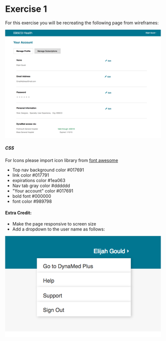 # Exercise 1
For this exercise you will be recreating the following page from wireframes:

![main](/images/main.png)

##### CSS
For Icons please import icon library from [font awesome](http://fontawesome.io/)

 * Top nav background color #017691
 * link color #017791
 * expirations color #1ea063
 * Nav tab gray color #dddddd
 * "Your account" color #017691
 * bold font #000000
 * font color #989798


#### Extra Credit:

 * Make the page responsive to screen size
 * Add a dropdown to the user name as follows:

![main](/images/dropdown.png)
